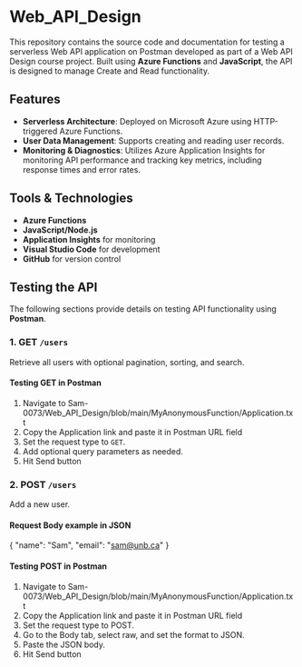 # Web_API_Design

This repository contains the source code and documentation for testing a serverless Web API application on Postman developed as part of a Web API Design course project. Built using **Azure Functions** and **JavaScript**, the API is designed to manage Create and Read functionality.

## Features
- **Serverless Architecture**: Deployed on Microsoft Azure using HTTP-triggered Azure Functions.
- **User Data Management**: Supports creating and reading user records.
- **Monitoring & Diagnostics**: Utilizes Azure Application Insights for monitoring API performance and tracking key metrics, including response times and error rates.

## Tools & Technologies
- **Azure Functions**
- **JavaScript/Node.js**
- **Application Insights** for monitoring
- **Visual Studio Code** for development
- **GitHub** for version control

## Testing the API

The following sections provide details on testing API functionality using **Postman**.

### 1. GET `/users`
Retrieve all users with optional pagination, sorting, and search.


#### Testing GET in Postman
1. Navigate to Sam-0073/Web_API_Design/blob/main/MyAnonymousFunction/Application.txt
2. Copy the Application link and paste it in Postman URL field
3. Set the request type to `GET`.
5. Add optional query parameters as needed.
6. Hit Send button

### 2. POST `/users`
Add a new user.

#### Request Body example in JSON
{
  "name": "Sam",
  "email": "sam@unb.ca"
}

#### Testing POST in Postman
1. Navigate to Sam-0073/Web_API_Design/blob/main/MyAnonymousFunction/Application.txt
2. Copy the Application link and paste it in Postman URL field
3. Set the request type to POST.
4. Go to the Body tab, select raw, and set the format to JSON.
5. Paste the JSON body.
6. Hit Send button
